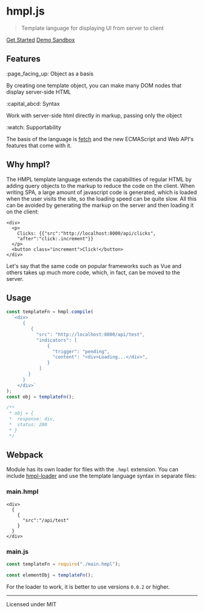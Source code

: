 # hmpl.js

> Template language for displaying UI from server to client

[Get Started](/docs#introduction)
[Demo Sandbox](https://codesandbox.io/p/sandbox/basic-hmpl-example-dxlgfg)

## Features

<div class="features">
  <div class="feature feature-1">
    <span>:page_facing_up: Object as a basis</span>
    <p>
      By creating one template object, you can make many DOM nodes that display server-side HTML
    </p>
  </div>
  <div class="feature feature-2">
    <span>:capital_abcd: Syntax</span>
    <p>
      Work with server-side html directly in markup, passing only the object
    </p>
  </div>
  <div class="feature feature-3">
    <span>:watch: Supportability</span>
    <p>
      The basis of the language is <a target="_blank" rel="noopener" href="https://developer.mozilla.org/en-US/docs/Web/API/Fetch_API" title="Fetch API">fetch</a> and the new ECMAScript and Web API's features that come with it.
    </p>
  </div>
</div>

## Why hmpl?

The HMPL template language extends the capabilities of regular HTML by adding query objects to the markup to reduce the code on the client. When writing SPA, a large amount of javascript code is generated, which is loaded when the user visits the site, so the loading speed can be quite slow. All this can be avoided by generating the markup on the server and then loading it on the client:

```hmpl
<div>
  <p>
    Clicks: {{"src":"http://localhost:8000/api/clicks",
    "after":"click:.increment"}}
  </p>
  <button class="increment">Click!</button>
</div>
```

Let's say that the same code on popular frameworks such as Vue and others takes up much more code, which, in fact, can be moved to the server.

## Usage

```javascript
const templateFn = hmpl.compile(
  `<div>
      {
         {
           "src": "http://localhost:8000/api/test",
           "indicators": [
               {
                 "trigger": "pending",
                 "content": "<div>Loading...</div>",
               }
            ]
        } 
      }
    </div>`
);
const obj = templateFn();

/**
 * obj = {
 *  response: div,
 *  status: 200
 * }
 */
```

## Webpack

Module has its own loader for files with the `.hmpl` extension. You can include [hmpl-loader](https://www.npmjs.com/package/hmpl-loader) and use the template language syntax in separate files:

### main.hmpl

```hmpl
<div>
  {
    {
      "src":"/api/test"
    }
  }
</div>
```

### main.js

```javascript
const templateFn = require("./main.hmpl");

const elementObj = templateFn();
```

For the loader to work, it is better to use versions `0.0.2` or higher.

<hr/>

Licensed under MIT
